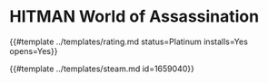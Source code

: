 # HITMAN World of Assassination
<!-- script:Aliases [
    "HITMAN: World of Assassination"
] -->

{{#template ../templates/rating.md status=Platinum installs=Yes opens=Yes}}

{{#template ../templates/steam.md id=1659040}}
